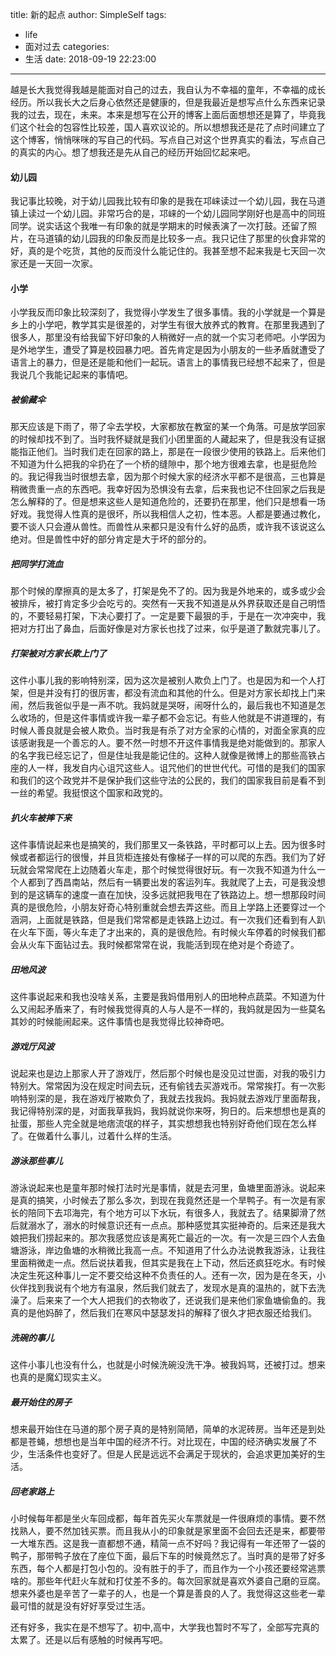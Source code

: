 title: 新的起点
author: SimpleSelf
tags:
  - life
  - 面对过去
categories:
  - 生活
date: 2018-09-19 22:23:00
---
越是长大我觉得我越是能面对自己的过去，我自认为不幸福的童年，不幸福的成长经历。所以我长大之后身心依然还是健康的，但是我最近是想写点什么东西来记录我的过去，现在，未来。本来是想写在公开的博客上面后面想想还是算了，毕竟我们这个社会的包容性比较差，国人喜欢议论的。所以想想我还是花了点时间建立了这个博客，悄悄咪咪的写自己的代码。写点自己对这个世界真实的看法，写点自己的真实的内心。想了想我还是先从自己的经历开始回忆起来吧。
<!-- more -->

#### 幼儿园
我记事比较晚，对于幼儿园我比较有印象的是我在邛崃读过一个幼儿园，我在马道镇上读过一个幼儿园。非常巧合的是，邛崃的一个幼儿园同学刚好也是高中的同班同学。说实话这个我唯一有印象的就是学期末的时候表演了一次打鼓。还留了照片，在马道镇的幼儿园我的印象反而是比较多一点。我只记住了那里的伙食非常的好，真的是个吃货，其他的反而没什么能记住的。我甚至想不起来我是七天回一次家还是一天回一次家。

#### 小学
小学我反而印象比较深刻了，我觉得小学发生了很多事情。我的小学就是一个算是乡上的小学吧，教学其实是很差的，对学生有很大放养式的教育。在那里我遇到了很多人，那里没有给我留下好印象的人稍微好一点的就一个实习老师吧。小学因为是外地学生，遭受了算是校园暴力吧。首先肯定是因为小朋友的一些矛盾就遭受了语言上的暴力，但是还是能和他们一起玩。语言上的事情我已经想不起来了，但是我说几个我能记起来的事情吧。

##### 被偷藏伞
那天应该是下雨了，带了伞去学校，大家都放在教室的某一个角落。可是放学回家的时候却找不到了。当时我怀疑就是我们小团里面的人藏起来了，但是我没有证据能指正他们。当时我们走在回家的路上，那是在一段很少使用的铁路上。后来他们不知道为什么把我的伞扔在了一个桥的缝隙中，那个地方很难去拿，也是挺危险的。我记得我当时很想去拿，因为那个时候大家的经济水平都不是很高，三也算是稍微贵重一点的东西吧。我幸好因为恐惧没有去拿，后来我也记不住回家之后我是怎么解释的了。但是想来这些人是知道危险的，还要扔在那里，他们只是想看一场好戏。我觉得人性真的是很坏，所以我相信人之初，性本恶。人都是要通过教化，要不谈人只会遵从兽性。而兽性从来都只是没有什么好的品质，或许我不该说这么绝对。但是兽性中好的部分肯定是大于坏的部分的。

##### 把同学打流血
那个时候的摩擦真的是太多了，打架是免不了的。因为我是外地来的，或多或少会被排斥，被打肯定多少会吃亏的。突然有一天我不知道是从外界获取还是自己明悟的，不要轻易打架，下决心要打了。一定是要下最狠的手，于是在一次冲突中，我把对方打出了鼻血，后面好像是对方家长也找了过来，似乎是道了歉就完事儿了。

##### 打架被对方家长欺上门了
这件小事儿我的影响特别深，因为这次是被别人欺负上门了。也是因为和一个人打架，但是并没有打的很厉害，都没有流血和其他的什么。但是对方家长却找上门来闹，然后我爸似乎是一声不吭。我妈就是哭呀，闹呀什么的，最后我也不知道是怎么收场的，但是这件事情或许我一辈子都不会忘记。有些人他就是不讲道理的，有时候人善良就是会被人欺负。当时我是有杀了对方全家的心情的，对面全家真的应该感谢我是一个善忘的人。要不然一时想不开这件事情我是绝对能做到的。那家人的名字我已经忘记了，但是住址我是能记住的。这种人就像是微博上的那些高铁占座的人一样，我发自内心诅咒这些人。诅咒他们的世世代代。可惜的是我们的国家和我们的这个政党并不是保护我们这些守法的公民的，我们的国家我目前是看不到一丝的希望。我挺恨这个国家和政党的。

##### 扒火车被摔下来
这件事情说起来也是搞笑的，我们那里又一条铁路，平时都可以上去。因为很多时候或者都运行的很慢，并且货柜连接处有像梯子一样的可以爬的东西。我们为了好玩就会常常爬在上边随着火车走，那个时候觉得很好玩。有一次我不知道为什么一个人都到了西昌南站，然后有一辆要出发的客运列车。我就爬了上去，可是我没想到的是这辆车的速度一直在加快，没多远就把我甩在了铁路边上。想一想那段时间真的是很危险，小朋友好奇心特别重就会想去弄这些。而且上学路上还要穿过一个涵洞，上面就是铁路，但是我们常常都是走铁路上边过。有一次我们还看到有人趴在火车下面，等火车走了才出来的，真的是很危险。有时候火车停着的时候我们都会从火车下面钻过去。我时候都常常在说，我能活到现在绝对是个奇迹了。

##### 田地风波
这件事说起来和我也没啥关系，主要是我妈借用别人的田地种点蔬菜。不知道为什么又闹起矛盾来了，有时候我觉得真的人与人是不一样的，我妈就是因为一些莫名其妙的时候能闹起来。这件事情也是我觉得比较神奇吧。

##### 游戏厅风波
说起来也是边上那家人开了游戏厅，然后那个时候也是没见过世面，对我的吸引力特别大。常常因为没在规定时间去玩，还有偷钱去买游戏币。常常挨打。有一次影响特别深的是，我在游戏厅被欺负了，我就去找我妈。我妈就去游戏厅里面帮我，我记得特别深的是，对面我草我妈，我妈就说你来呀，狗日的。后来想想也是真的扯蛋，那些人完全就是地痞流氓的样子，其实想想我也特别好奇他们现在怎么样了。在做着什么事儿，过着什么样的生活。

##### 游泳那些事儿
游泳说起来也是童年那时候打法时光是事情，就是去河里，鱼塘里面游泳。说起来是真的搞笑，小时候去了那么多次，到现在我竟然还是一个旱鸭子。有一次是有家长的陪同下去邛海完，有个地方可以下水玩，有很多人，我就去了。结果脚滑了然后就溺水了，溺水的时候意识还有一点点。那种感觉其实挺神奇的。后来还是我大娘把我们捞起来的。那次我感觉应该是离死亡最近的一次。有一次是三四个人去鱼塘游泳，岸边鱼塘的水稍微比我高一点。不知道用了什么办法说教我游泳，让我往里面稍微走一点。然后说扶着我，但其实是我在上下动，然后还疯狂吃水。有时候决定生死这种事儿一定不要交给这种不负责任的人。还有一次，因为是在冬天，小伙伴找到我说有个地方有温泉，然后我们就去了，发现水是真的温热的，就下去洗澡了。后来来了一个大人把我们的衣物收了，还说我们是来他们家鱼塘偷鱼的。我真的是他妈醉了，然后我们在寒风中瑟瑟发抖的解释了很久才把衣服还给我们。

##### 洗碗的事儿
这件小事儿也没有什么，也就是小时候洗碗没洗干净。被我妈骂，还被打过。想来也真的是魔幻现实主义。

##### 最开始住的房子
想来最开始住在马道的那个房子真的是特别简陋，简单的水泥砖房。当年还是到处都是苍蝇，想想也是当年中国的经济不行。对比现在，中国的经济确实发展了不少，生活条件也变好了。但是人民是远远不会满足于现状的，会追求更加美好的生活。

##### 回老家路上
小时候每年都是坐火车回成都，每年首先买火车票就是一件很麻烦的事情。要不然找熟人，要不然加钱买票。而且我从小的印象就是家里面不会回去还是来，都要带一大堆东西。这是我一直都想不通，精简一点不好吗？我记得有一年还带了一袋的鸭子，那带鸭子放在了座位下面，最后下车的时候竟然忘了。当时真的是带了好多东西，每个人都是打包小包的。没有胜于的手了，而且作为一个小孩还要经常逃票啥的。那些年代赶火车就和打仗差不多的。每次回家就是喜欢外婆自己磨的豆腐。想来外婆也是辛苦了一辈子的人，也是一个算是善良的人了。我觉得这这些老一辈最可惜的就是没有好好享受过生活。

还有好多，我实在是不想写了。初中,高中，大学我也暂时不写了，全部写完真的太累了。还是以后有感触的时候再写吧。